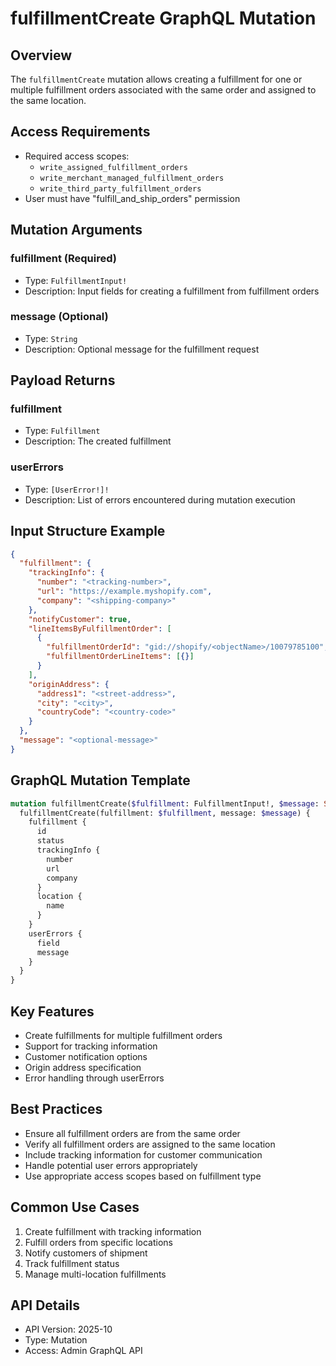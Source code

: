 # fulfillmentCreate GraphQL Mutation

## Overview
The `fulfillmentCreate` mutation allows creating a fulfillment for one or multiple fulfillment orders associated with the same order and assigned to the same location.

## Access Requirements
- Required access scopes:
  - `write_assigned_fulfillment_orders`
  - `write_merchant_managed_fulfillment_orders`
  - `write_third_party_fulfillment_orders`
- User must have "fulfill_and_ship_orders" permission

## Mutation Arguments

### fulfillment (Required)
- Type: `FulfillmentInput!`
- Description: Input fields for creating a fulfillment from fulfillment orders

### message (Optional)
- Type: `String`
- Description: Optional message for the fulfillment request

## Payload Returns

### fulfillment
- Type: `Fulfillment`
- Description: The created fulfillment

### userErrors
- Type: `[UserError!]!`
- Description: List of errors encountered during mutation execution

## Input Structure Example
```json
{
  "fulfillment": {
    "trackingInfo": {
      "number": "<tracking-number>",
      "url": "https://example.myshopify.com",
      "company": "<shipping-company>"
    },
    "notifyCustomer": true,
    "lineItemsByFulfillmentOrder": [
      {
        "fulfillmentOrderId": "gid://shopify/<objectName>/10079785100",
        "fulfillmentOrderLineItems": [{}]
      }
    ],
    "originAddress": {
      "address1": "<street-address>",
      "city": "<city>",
      "countryCode": "<country-code>"
    }
  },
  "message": "<optional-message>"
}
```

## GraphQL Mutation Template
```graphql
mutation fulfillmentCreate($fulfillment: FulfillmentInput!, $message: String) {
  fulfillmentCreate(fulfillment: $fulfillment, message: $message) {
    fulfillment {
      id
      status
      trackingInfo {
        number
        url
        company
      }
      location {
        name
      }
    }
    userErrors {
      field
      message
    }
  }
}
```

## Key Features
- Create fulfillments for multiple fulfillment orders
- Support for tracking information
- Customer notification options
- Origin address specification
- Error handling through userErrors

## Best Practices
- Ensure all fulfillment orders are from the same order
- Verify all fulfillment orders are assigned to the same location
- Include tracking information for customer communication
- Handle potential user errors appropriately
- Use appropriate access scopes based on fulfillment type

## Common Use Cases
1. Create fulfillment with tracking information
2. Fulfill orders from specific locations
3. Notify customers of shipment
4. Track fulfillment status
5. Manage multi-location fulfillments

## API Details
- API Version: 2025-10
- Type: Mutation
- Access: Admin GraphQL API
